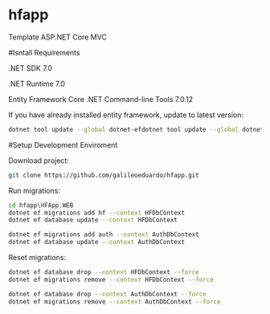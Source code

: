 # hfapp
Template ASP.NET Core MVC

#Isntall Requirements

.NET SDK 7.0

.NET Runtime 7.0

Entity Framework Core .NET Command-line Tools 7.0.12

If you have already installed entity framework, update to latest version:
```bash
dotnet tool update --global dotnet-efdotnet tool update --global dotnet-ef
```

#Setup Development Enviroment

Download project:
```bash
git clone https://github.com/galileoeduardo/hfapp.git
```

Run migrations:
```bash
cd hfapp\HFApp.WEB
dotnet ef migrations add hf --context HFDbContext
dotnet ef database update --context HFDbContext

dotnet ef migrations add auth --context AuthDbContext
dotnet ef database update --context AuthDbContext
```
Reset migrations:
```bash
dotnet ef database drop --context HFDbContext --force
dotnet ef migrations remove --context HFDbContext --force

dotnet ef database drop --context AuthDbContext --force
dotnet ef migrations remove --context AuthDbContext --force
```
